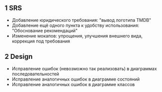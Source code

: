 ## 1 SRS
* Добавление юридического требования: "вывод логотипа TMDB"  
* Добавление ещё одного пункта к удобству использования: "Обоснование рекомендаций"  
* Изменение мокапов: упрощения, улучшения внешнего вида, коррекция под требования
## 2 Design
* Исправление ошибок (невозможно так реализовать) в диаграммах последовательностей  
* Исправление аналогичных ошибок в диаграмме состояний  
* Исправление аналогичных ошибок в диаграмме классов  
